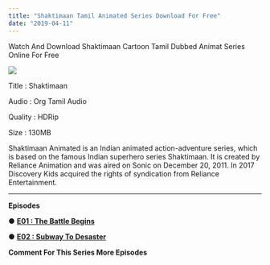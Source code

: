 ```yaml
---
title: "Shaktimaan Tamil Animated Series Download For Free"
date: "2019-04-11"
---
```


Watch And Download Shaktimaan Cartoon Tamil Dubbed Animat Series Online For Free

[![](https://1.bp.blogspot.com/-Rivk3Fr8t80/XK7QEESA7iI/AAAAAAAABkQ/95GEIDO6ZykjU2PJ2We2h4oroVczicvygCLcBGAs/s320/images{2bdbed38d32e7704a3eaa20af56e2289d0665505d01c3d892d71953ac3249a13}2B-{2bdbed38d32e7704a3eaa20af56e2289d0665505d01c3d892d71953ac3249a13}2B2019-03-31T194734.214.jpeg)](https://1.bp.blogspot.com/-Rivk3Fr8t80/XK7QEESA7iI/AAAAAAAABkQ/95GEIDO6ZykjU2PJ2We2h4oroVczicvygCLcBGAs/s1600/images{2bdbed38d32e7704a3eaa20af56e2289d0665505d01c3d892d71953ac3249a13}2B-{2bdbed38d32e7704a3eaa20af56e2289d0665505d01c3d892d71953ac3249a13}2B2019-03-31T194734.214.jpeg)

Title : Shaktimaan

Audio : Org Tamil Audio

Quality : HDRip

Size : 130MB

Shaktimaan Animated is an Indian animated action-adventure series, which is based on the famous Indian superhero series Shaktimaan. It is created by Reliance Animation and was aired on Sonic on December 20, 2011. In 2017 Discovery Kids acquired the rights of syndication from Reliance Entertainment.

* * *

**Episodes**

● **[E01 : The Battle Begins](https://clk.ink/BYXfv5)**

● **[E02 : Subway To Desaster](https://clk.ink/xUhVS)**

**Comment For This Series More Episodes**
